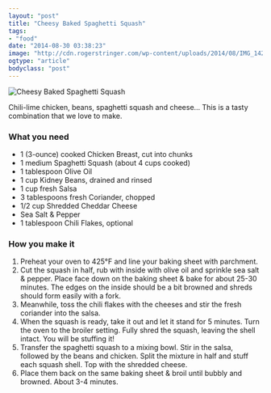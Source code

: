 ```yaml
---
layout: "post"
title: "Cheesy Baked Spaghetti Squash"
tags: 
- "food"
date: "2014-08-30 03:38:23"
image: "http://cdn.rogerstringer.com/wp-content/uploads/2014/08/IMG_1426.jpg"
ogtype: "article"
bodyclass: "post"
---
```


![Cheesy Baked Spaghetti Squash](http://cdn.rogerstringer.com/wp-content/uploads/2014/08/IMG_1426.jpg "Cheesy Baked Spaghetti Squash")

Chili-lime chicken, beans, spaghetti squash and cheese… This is a tasty combination that we love to make.

### What you need

- 1 (3-ounce) cooked Chicken Breast, cut into chunks
- 1 medium Spaghetti Squash (about 4 cups cooked)
- 1 tablespoon Olive Oil
- 1 cup Kidney Beans, drained and rinsed
- 1 cup fresh Salsa
- 3 tablespoons fresh Coriander, chopped
- 1/2 cup Shredded Cheddar Cheese
- Sea Salt & Pepper
- 1 tablespoon Chili Flakes, optional

### How you make it

1. Preheat your oven to 425°F and line your baking sheet with parchment.
2. Cut the squash in half, rub with inside with olive oil and sprinkle sea salt & pepper. Place face down on the baking sheet & bake for about 25-30 minutes. The edges on the inside should be a bit browned and shreds should form easily with a fork.
3. Meanwhile, toss the chili flakes with the cheeses and stir the fresh coriander into the salsa.
4. When the squash is ready, take it out and let it stand for 5 minutes. Turn the oven to the broiler setting. Fully shred the squash, leaving the shell intact. You will be stuffing it!
5. Transfer the spaghetti squash to a mixing bowl. Stir in the salsa, followed by the beans and chicken. Split the mixture in half and stuff each squash shell. Top with the shredded cheese.
6. Place them back on the same baking sheet & broil until bubbly and browned. About 3-4 minutes.